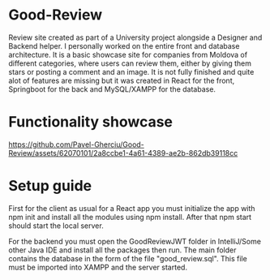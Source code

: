 # Good-Review
Review site created as part of a University project alongside a Designer and Backend helper. I personally worked on the entire front and database architecture.
It is a basic showcase site for companies from Moldova of different categories, where users can review them, either by giving them stars or posting a comment and an image.
It is not fully finished and quite alot of features are missing but it was created in React for the front, Springboot for the back and MySQL/XAMPP for the database.

# Functionality showcase
https://github.com/Pavel-Gherciu/Good-Review/assets/62070101/2a8ccbe1-4a61-4389-ae2b-862db39118cc

# Setup guide
First for the client as usual for a React app you must initialize the app with npm init and install all the modules using npm install. After that npm start should start the local server.

For the backend you must open the GoodReviewJWT folder in IntelliJ/Some other Java IDE and install all the packages then run.
The main folder contains the database in the form of the file "good_review.sql". This file must be imported into XAMPP and the server started.

